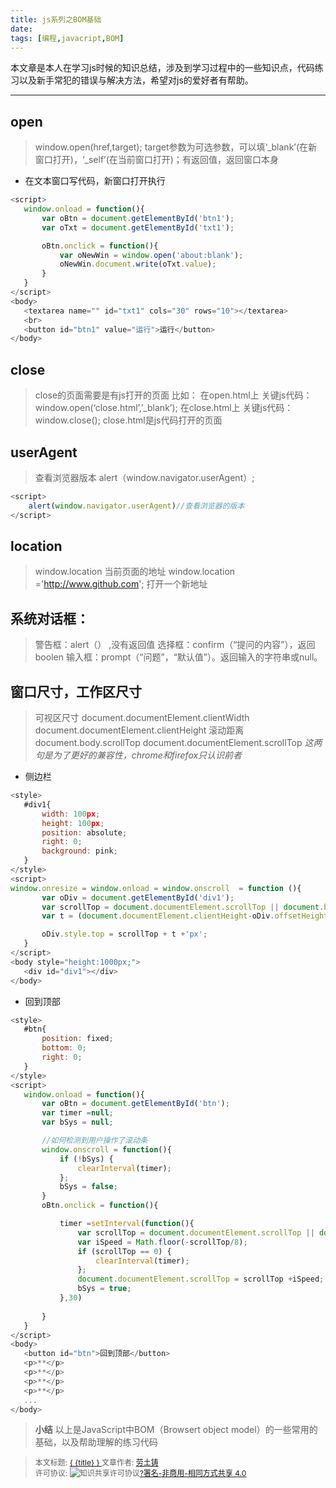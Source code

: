 ```yaml
---
title: js系列之BOM基础
date: 
tags: [编程,javacript,BOM]
---
```


本文章是本人在学习js时候的知识总结，涉及到学习过程中的一些知识点，代码练习以及新手常犯的错误与解决方法，希望对js的爱好者有帮助。

<!--more-->

***
## open

> window.open(href,target); target参数为可选参数，可以填‘_blank’(在新窗口打开)，‘_self’(在当前窗口打开)；有返回值，返回窗口本身

* 在文本窗口写代码，新窗口打开执行
 ```javascript
 <script>
	window.onload = function(){
		var oBtn = document.getElementById('btn1');
		var oTxt = document.getElementById('txt1');

		oBtn.onclick = function(){
			var oNewWin = window.open('about:blank');
			oNewWin.document.write(oTxt.value);
		}
	}
</script>
<body>
	<textarea name="" id="txt1" cols="30" rows="10"></textarea>
	<br>
	<button id="btn1" value="运行">运行</button>
</body>
```

## close

> close的页面需要是有js打开的页面
比如：
在open.html上 关键js代码：window.open(‘close.html’,’_blank’);
在close.html上 关键js代码：window.close();
close.html是js代码打开的页面

## userAgent

> 查看浏览器版本
alert（window.navigator.userAgent）;

```javascript
<script>
	alert(window.navigator.userAgent)//查看浏览器的版本
</script>
```

## location

> window.location   当前页面的地址
window.location ='http://www.github.com';   打开一个新地址


## 系统对话框：
> 警告框：alert（） ,没有返回值
选择框：confirm（“提问的内容”），返回boolen
输入框：prompt（“问题”，“默认值”）。返回输入的字符串或null。

 
## 窗口尺寸，工作区尺寸
> 可视区尺寸
document.documentElement.clientWidth
document.documentElement.clientHeight
滚动距离
document.body.scrollTop
document.documentElement.scrollTop	*这两句是为了更好的兼容性，chrome和firefox只认识前者*

* 侧边栏
 ```javascript
 <style>
	#div1{
		width: 100px;
		height: 100px;
		position: absolute;
		right: 0;
		background: pink;
	}
</style>
<script>
window.onresize = window.onload = window.onscroll  = function (){
		var oDiv = document.getElementById('div1');
		var scrollTop = document.documentElement.scrollTop || document.body.scrollTop;
		var t = (document.documentElement.clientHeight-oDiv.offsetHeight)/2;

		oDiv.style.top = scrollTop + t +'px';
	}
</script>
<body style="height:1000px;">
	<div id="div1"></div>
</body>
```

* 回到顶部
 ```javascript
<style>
	#btn{
		position: fixed;
		bottom: 0;
		right: 0;
	}
</style>
<script>
	window.onload = function(){
		var oBtn = document.getElementById('btn');
		var timer =null;
		var bSys = null;

		//如何检测到用户操作了滚动条
		window.onscroll = function(){
			if (!bSys) {
				clearInterval(timer);
			};
			bSys = false;
		}
		oBtn.onclick = function(){

			timer =setInterval(function(){
				var scrollTop = document.documentElement.scrollTop || document.body.scrollTop;
				var iSpeed = Math.floor(-scrollTop/8);
				if (scrollTop == 0) {
					clearInterval(timer);
				};
				document.documentElement.scrollTop = scrollTop +iSpeed;
				bSys = true;
			},30)
			
		}
	}
</script>
<body>
	<button id="btn">回到顶部</button>
	<p>**</p>
	<p>**</p>
	<p>**</p>
	<p>**</p>
	...
</body>
 ```
 
> **小结**
>以上是JavaScript中BOM（Browsert object model）的一些常用的基础，以及帮助理解的练习代码


><span style="font-size:12px">本文标题: <a href="{{ permalink }}">  { {title} }  </a>
>文章作者: <a href="http://itxiehui.github.io/">劳土铸</a>  
>许可协议: <img alt="知识共享许可协议" style="border-width:0" src="https://i.creativecommons.org/l/by-nc-sa/4.0/80x15.png" /><a rel="license" href="http://creativecommons.org/licenses/by-nc-sa/4.0/">?署名-非商用-相同方式共享 4.0</a></span>
 
